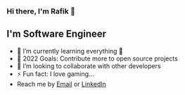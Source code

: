 ### Hi there, I'm Rafik 👋

## I'm Software Engineer

- 🌱 I’m currently learning everything 🤣
- 🥅 2022 Goals: Contribute more to open source projects
- 👯 I’m looking to collaborate with other developers
- ⚡ Fun fact: I love gaming...
- Reach me by [Email](mailto:rafikshmoury@gmail.com) or [LinkedIn](https://www.linkedin.com/in/rafikshmoury/)
